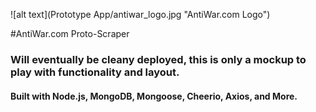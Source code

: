 ![alt text](Prototype App/antiwar_logo.jpg "AntiWar.com Logo")

#AntiWar.com Proto-Scraper

### Will eventually be cleany deployed, this is only a mockup to play with functionality and layout.

#### Built with Node.js, MongoDB, Mongoose, Cheerio, Axios, and More. 